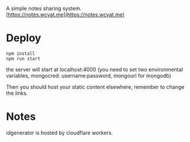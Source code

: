 A simple notes sharing system. <br>
[https://notes.wcyat.me](https://notes.wcyat.me)

# Deploy
```
npm install
npm run start
```
the server will start at localhost:4000 (you need to set two environmental variables, mongocred: username:password, mongourl for mongodb)

Then you should host your static content elsewhere, remember to change the links.

# Notes
idgenerator is hosted by cloudflare workers.